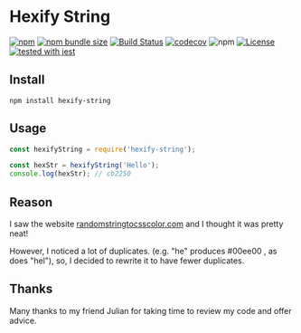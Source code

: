 # Hexify String

[![npm](https://img.shields.io/npm/v/hexify-string.svg)](https://www.npmjs.com/package/hexify-string)
[![npm bundle size](https://img.shields.io/bundlephobia/min/hexify-string)](https://bundlephobia.com/result?p=hexify-string)
[![Build Status](https://travis-ci.com/justinzelinsky/hexify-string.svg?branch=master)](https://travis-ci.com/justinzelinsky/hexify-string)
[![codecov](https://codecov.io/gh/justinzelinsky/hexify-string/branch/master/graph/badge.svg)](https://codecov.io/gh/justinzelinsky/hexify-string)
![npm](https://img.shields.io/npm/dm/hexify-string)
[![License](https://img.shields.io/badge/license-MIT-blue.svg?style=flat)](LICENSE)
[![tested with jest](https://img.shields.io/badge/tested_with-jest-99424f.svg)](https://github.com/facebook/jest)

## Install

```
npm install hexify-string
```

## Usage

```javascript
const hexifyString = require('hexify-string');

const hexStr = hexifyString('Hello');
console.log(hexStr); // cb2250
```

## Reason

I saw the website <a href="http://randomstringtocsscolor.com/">randomstringtocsscolor.com</a> and I thought it was pretty neat!

However, I noticed a lot of duplicates. (e.g. "he" produces #00ee00 , as does "hel"), so, I decided
to rewrite it to have fewer duplicates.

## Thanks

Many thanks to my friend Julian for taking time to review my code and offer advice.
